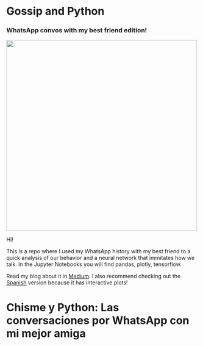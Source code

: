 # Gossip and Python
### WhatsApp convos with my best friend edition!

<img src="http://vivianamarquez.com/ChismeYPython/img/PythonYChisme.JPG" width="500" align='center'>

Hi! 

This is a repo where I used my WhatsApp history with my best friend to a quick analysis of our behavior and a neural network that immitates how we talk. In the Jupyter Notebooks you will find pandas, plotly, tensorflow. 

Read my blog about it in [Medium](https://medium.com/@vivianamarquez/gossip-and-python-whatsapp-convos-with-my-best-friend-edition-665eac7855fa). I also recommend checking out the [Spanish](http://vivianamarquez.com/ChismeYPython/) version because it has interactive plots!




# Chisme y Python: Las conversaciones por WhatsApp con mi mejor amiga
